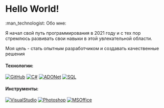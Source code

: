 <H1>Hello World!</H1>
:man_technologist: Обо мне:<p></p>
<p>Я начал свой путь программирования в 2021 году и с тех пор стремлюсь развивать свои навыки в этой увлекательной области. 

Моя цель - стать опытным разработчиком и создавать качественные решения</p>

#### Технологии:

[![GitHub](https://img.icons8.com/material/48/000000/github--v1.png)](https://github.com) 
[![C#](https://img.icons8.com/color/48/000000/c-sharp-logo.png)](https://docs.microsoft.com/en-us/dotnet/csharp/)
[![ADONet](https://img.icons8.com/color/48/000000/net-framework)](https://learn.microsoft.com/ru-ru/dotnet/framework/data/adonet/)
[![SQL](https://img.icons8.com/arcade/48/000000/sql)](https://www.microsoft.com/ru-ru/sql-server/sql-server-downloads)

#### Инструменты:
[![VisualStudio](https://img.icons8.com/color/48/000000/visual-studio)](https://visualstudio.microsoft.com)
[![Photoshop](https://img.icons8.com/color/48/000000/adobe-photoshop--v1.png)](https://www.adobe.com/products/photoshop.html)
[![MSOffice](https://img.icons8.com/color/48/000000/microsoft-office-2019)](https://www.microsoft.com/ru-ru/microsoft-365/microsoft-office)
